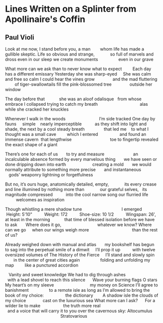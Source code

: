 # Lines Written on a Splinter from Apollinaire's Coffin
## Paul Violi
Look at me now, I stand before you, a man
       whom life has made a gullible skeptic.
Life so obvious and strange,
            so full of marvels and dross
even in our sleep we create monuments
                even in our grave

What more can we ask
than to never know what to expect
        Each day has a different emissary
Yesterday she was sharp-eyed
    She was calm and free
so calm I could hear the vines grow
              and the mad fluttering
        of tiger-swallowtails
fill the pink-blossomed tree
              outside her window

The day before that
           she was an aloof odalisque
  from whose embrace I collapsed
trying to catch my breath
                                  alas
while she cracked her knuckles

Whenever I walk in the woods
                           I’m side tracked
One day by fauns
    simple    nearly imperceptible
          as they shift into light and shade,
the next by a cool steady breath
               that led me
   to what I thought was a small cave
        which I entered
                 and found an immense cavern
 that lengthwise
                               toe to fingertip
revealed the exact shape of a giant

There’s one for each of us
      to try and measure
                       an incalculable absence
formed by every marvelous thing
      we have seen or done
dripping down into earth
                     creating a mold
      we would normally attribute
to something more precise
      and instantaneous
                 gods’ weaponry
lightning or forgetfulness

But no, it’s ours
huge, anatomically detailed, empty,
            its every crease and line
illumined by nothing more than
            our grateful selves,
  its magnitude compressed
          into the cool narrow song
our flurried life
                 welcomes as inspiration

Though whistling a mere shadow tune
                                I emerged
         Height: 5'10"
         Weight: 172
         Shoe-size: 10 1/2
         Wingspan: 26', at least in the morning
           that time of blessed isolation
before we have to ask
      Where does it go,
                             whatever we know?
Where can we go
    when our wings weigh more
                                   than the rest of us?

Already weighed down with manual and atlas
      my bookshelf has begun to sag
into the perpetual smile of a dimwit
    I’ll prop it up
         with twelve oversized volumes
of The History of the Fierce
    I’ll stand and slowly spin
         in the center of great cities again
                folding and unfolding my map
        like a punctured accordion

   Vanity and sweet knowledge
We had to dig through ashes
                            with a lead shovel
to reach this silence
     Wave your burning flags O stars
My heart’s on my sleeve
                             my money on Science
I’ll agree to banishment
                to a remote isle
as long as I’m allowed to bring
the book of my choice:
                 the dictionary
       A shadow isle the clouds of my choice
             cast on the luxurious sea
What more can I ask?
     For a wilder lie to make
                  the truth more real
                                                  and a voice
that will carry it to you
over the cavernous sky: Altocumulus
                                                  Stratovarious